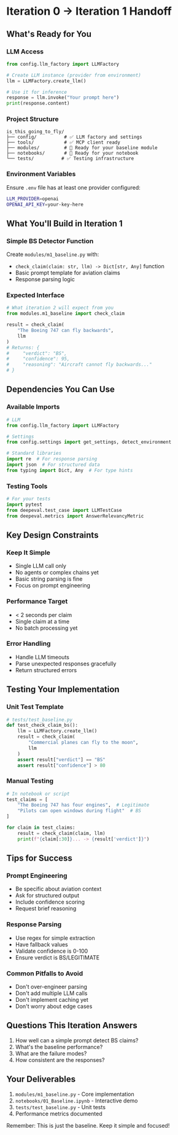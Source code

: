 # Iteration 0 → Iteration 1 Handoff

## What's Ready for You

### LLM Access
```python
from config.llm_factory import LLMFactory

# Create LLM instance (provider from environment)
llm = LLMFactory.create_llm()

# Use it for inference
response = llm.invoke("Your prompt here")
print(response.content)
```

### Project Structure
```
is_this_going_to_fly/
├── config/          # ✅ LLM factory and settings
├── tools/           # ✅ MCP client ready
├── modules/         # 📁 Ready for your baseline module
├── notebooks/       # 📁 Ready for your notebook
└── tests/          # ✅ Testing infrastructure
```

### Environment Variables
Ensure `.env` file has at least one provider configured:
```bash
LLM_PROVIDER=openai
OPENAI_API_KEY=your-key-here
```

## What You'll Build in Iteration 1

### Simple BS Detector Function
Create `modules/m1_baseline.py` with:
- `check_claim(claim: str, llm) -> Dict[str, Any]` function
- Basic prompt template for aviation claims
- Response parsing logic

### Expected Interface
```python
# What iteration 2 will expect from you
from modules.m1_baseline import check_claim

result = check_claim(
    "The Boeing 747 can fly backwards",
    llm
)
# Returns: {
#     "verdict": "BS",
#     "confidence": 95,
#     "reasoning": "Aircraft cannot fly backwards..."
# }
```

## Dependencies You Can Use

### Available Imports
```python
# LLM
from config.llm_factory import LLMFactory

# Settings
from config.settings import get_settings, detect_environment

# Standard libraries
import re  # For response parsing
import json  # For structured data
from typing import Dict, Any  # For type hints
```

### Testing Tools
```python
# For your tests
import pytest
from deepeval.test_case import LLMTestCase
from deepeval.metrics import AnswerRelevancyMetric
```

## Key Design Constraints

### Keep It Simple
- Single LLM call only
- No agents or complex chains yet
- Basic string parsing is fine
- Focus on prompt engineering

### Performance Target
- < 2 seconds per claim
- Single claim at a time
- No batch processing yet

### Error Handling
- Handle LLM timeouts
- Parse unexpected responses gracefully
- Return structured errors

## Testing Your Implementation

### Unit Test Template
```python
# tests/test_baseline.py
def test_check_claim_bs():
    llm = LLMFactory.create_llm()
    result = check_claim(
        "Commercial planes can fly to the moon",
        llm
    )
    assert result["verdict"] == "BS"
    assert result["confidence"] > 80
```

### Manual Testing
```python
# In notebook or script
test_claims = [
    "The Boeing 747 has four engines",  # Legitimate
    "Pilots can open windows during flight"  # BS
]

for claim in test_claims:
    result = check_claim(claim, llm)
    print(f"{claim[:30]}... -> {result['verdict']}")
```

## Tips for Success

### Prompt Engineering
- Be specific about aviation context
- Ask for structured output
- Include confidence scoring
- Request brief reasoning

### Response Parsing
- Use regex for simple extraction
- Have fallback values
- Validate confidence is 0-100
- Ensure verdict is BS/LEGITIMATE

### Common Pitfalls to Avoid
- Don't over-engineer parsing
- Don't add multiple LLM calls
- Don't implement caching yet
- Don't worry about edge cases

## Questions This Iteration Answers
1. How well can a simple prompt detect BS claims?
2. What's the baseline performance?
3. What are the failure modes?
4. How consistent are the responses?

## Your Deliverables
1. `modules/m1_baseline.py` - Core implementation
2. `notebooks/01_Baseline.ipynb` - Interactive demo
3. `tests/test_baseline.py` - Unit tests
4. Performance metrics documented

Remember: This is just the baseline. Keep it simple and focused!